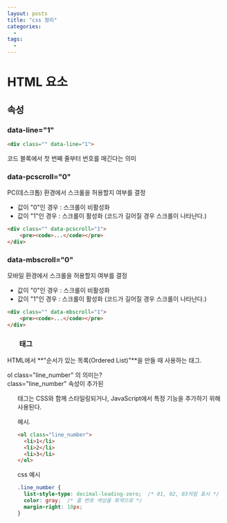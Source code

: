 ```yaml
---
layout: posts
title: "css 정리"
categories:
  - 
tags:
  -  
---
```


# HTML 요소 

## 속성 

### data-line="1"

```html 
<div class="" data-line="1">  
```
코드 블록에서 첫 번째 줄부터 번호를 매긴다는 의미

### data-pcscroll="0" 

PC(데스크톱) 환경에서 스크롤을 허용할지 여부를 결정
- 값이 "0"인 경우 : 스크롤이 비활성화
- 값이 "1"인 경우 : 스크롤이 활성화 (코드가 길어질 경우 스크롤이 나타난다.)

``` html
<div class="" data-pcscroll="1">
    <pre><code>...</code></pre>
</div>
```

### data-mbscroll="0" 

모바일 환경에서 스크롤을 허용할지 여부를 결정
- 값이 "0"인 경우 : 스크롤이 비활성화
- 값이 "1"인 경우 : 스크롤이 활성화 (코드가 길어질 경우 스크롤이 나타난다.)

``` html
<div class="" data-mbscroll="1">
    <pre><code>...</code></pre>
</div>
```

### <ol> 태그 
 
HTML에서 **"순서가 있는 목록(Ordered List)"**을 만들 때 사용하는 태그. 

ol class="line_number" 의 의미는?   
class="line_number" 속성이 추가된 <ol> 태그는 CSS와 함께 스타일링되거나, JavaScript에서 특정 기능을 추가하기 위해 사용된다.   

예시.        
```html
<ol class="line_number">
  <li>1</li>
  <li>2</li>
  <li>3</li>
</ol>
```
css 예시
```css
.line_number {
  list-style-type: decimal-leading-zero;  /* 01, 02, 03처럼 표시 */
  color: gray;  /* 줄 번호 색상을 회색으로 */
  margin-right: 10px;
}
```